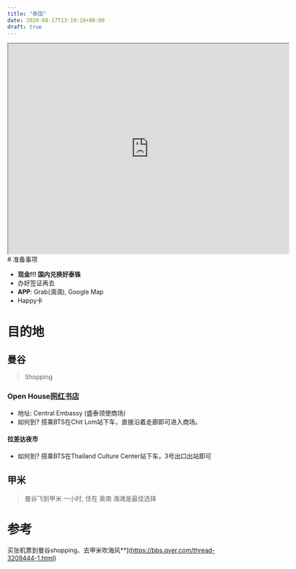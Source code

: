 ```yaml
---
title: "泰国"
date: 2020-08-17T13:19:18+08:00
draft: true
---
```




<iframe src="https://www.google.com/maps/d/embed?mid=11vUR36WgfH8XSQM_IQO1MxQFNNWUHsIr" width="640" height="480"></iframe>
# 准备事项

- **现金!!! 国内兑换好泰铢**
- 办好签证再去
- **APP**: Grab(滴滴), Google  Map
- Happy卡

# 目的地

## 曼谷

> Shopping

### Open House[网红书店](http://www.sohu.com/a/299807088_167948)

* 地址: Central Embassy (盛泰领使商场)
* 如何到? 搭乘BTS在Chit Lom站下车，直接沿着走廊即可进入商场。

#### 拉差达夜市

* 如何到? 搭乘BTS在Thailand Culture Center站下车，3号出口出站即可

#### 

## 甲米

> 曼谷飞到甲米 一小时, 住在 奥南 海滩是最佳选择







# 参考

买张机票到曼谷shopping、去甲米吹海风**](https://bbs.qyer.com/thread-3209444-1.html)